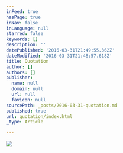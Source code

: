```yaml
---
inFeed: true
hasPage: true
inNav: false
inLanguage: null
starred: false
keywords: []
description: ''
datePublished: '2016-03-31T21:49:55.362Z'
dateModified: '2016-03-31T21:48:57.618Z'
title: Quotation
author: []
authors: []
publisher:
  name: null
  domain: null
  url: null
  favicon: null
sourcePath: _posts/2016-03-31-quotation.md
published: true
url: quotation/index.html
_type: Article

---
```

![](https://the-grid-user-content.s3-us-west-2.amazonaws.com/2634da58-0b8f-4f17-91be-1663f561fb4a.png)